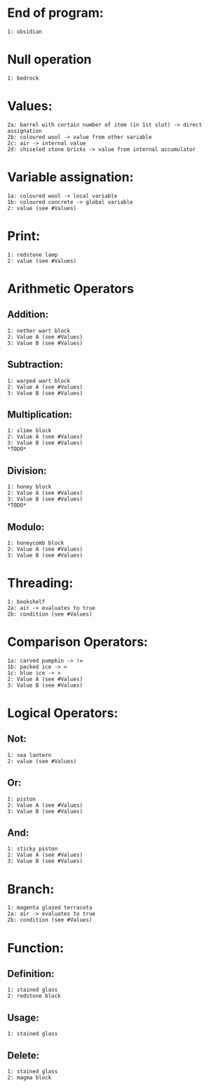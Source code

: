 # End of program:
    1: obsidian


# Null operation
    1: bedrock


# Values:
    2a: barrel with certain number of item (in 1st slot) -> direct assignation
    2b: coloured wool -> value from other variable
    2c: air -> internal value
    2d: chiseled stone bricks -> value from internal accumulator


# Variable assignation:
    1a: coloured wool -> local variable
    1b: coloured concrete -> global variable
    2: value (see #Values)


# Print:
    1: redstone lamp
    2: value (see #Values)


# Arithmetic Operators

## Addition:
    1: nether wart block
    2: Value A (see #Values)
    3: Value B (see #Values)

## Subtraction:
    1: warped wart block
    2: Value A (see #Values)
    3: Value B (see #Values)

## Multiplication:
    1: slime block
    2: Value A (see #Values)
    3: Value B (see #Values)
    *TODO*

## Division:
    1: honey block
    2: Value A (see #Values)
    3: Value B (see #Values)
    *TODO*

## Modulo:
    1: honeycomb block
    2: Value A (see #Values)
    3: Value B (see #Values)


# Threading:
    1: bookshelf
    2a: air -> evaluates to true
    2b: condition (see #Values)


# Comparison Operators:
    1a: carved pumpkin -> !=
    1b: packed ice -> <
    1c: blue ice -> >
    2: Value A (see #Values)
    3: Value B (see #Values)


# Logical Operators:

## Not:
    1: sea lantern
    2: value (see #Values)

## Or:
    1: piston
    2: Value A (see #Values)
    3: Value B (see #Values)

## And:
    1: sticky piston
    2: Value A (see #Values)
    3: Value B (see #Values)


# Branch:
    1: magenta glazed terracota
    2a: air -> evaluates to true
    2b: condition (see #Values)


# Function:

## Definition:
    1: stained glass
    2: redstone block

## Usage:
    1: stained glass

## Delete:
    1: stained glass
    2: magma block

